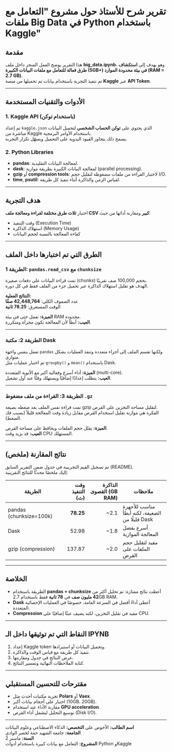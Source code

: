 
# تقرير شرح للأستاذ حول مشروع "التعامل مع ملفات Big Data في Python باستخدام Kaggle"

## مقدمة
هذا التقرير يوضح العمل المنجز داخل ملف **big_data.ipynb**، وهو يهدف إلى **استكشاف طرق فعالة للتعامل مع ملفات البيانات الكبيرة (5GB+) في بيئة محدودة الموارد (RAM = 2.7 GB)**.  
تم تنفيذ التجربة باستخدام بيانات تم تحميلها من منصة **Kaggle** عبر **API Token**.

---

## الأدوات والتقنيات المستخدمة
### 1. Kaggle API (باستخدام توكن)
تم إعداد `kaggle.json` الذي يحتوي على **توكن الحساب الشخصي** لتحميل البيانات مباشرة من Kaggle باستخدام الأوامر البرمجية.  
يسمح ذلك بتجاوز القيود اليدوية على التحميل ويسهّل تكرار التجربة.

### 2. Python Libraries
- **pandas**: لمعالجة البيانات التقليدية.  
- **dask**: لمعالجة البيانات الكبيرة بطريقة موازية (parallel processing).  
- **gzip** أو **compression tools**: لاختبار القراءة من ملفات مضغوطة لتقليل حجم I/O.  
- **time**, **psutil**: لقياس الزمن والذاكرة أثناء تنفيذ كل طريقة.

---

## هدف التجربة
اختبار **ثلاث طرق مختلفة لقراءة ومعالجة ملف CSV كبير** ومقارنة أدائها من حيث:
- وقت التنفيذ (Execution Time)  
- استهلاك الذاكرة (Memory Usage)  
- كفاءة المعالجة بالنسبة لحجم البيانات

---

## الطرق التي تم اختبارها داخل الملف
### الطريقة 1: `pandas.read_csv` مع `chunksize`
تمت قراءة البيانات على دفعات صغيرة (chunks) بحجم 100,000 صف تقريبًا.  
الهدف هو تقليل استهلاك الذاكرة عبر تحميل جزء من الملف فقط في كل دورة.

**النتائج الفعلية:**  
عدد الصفوف الكلي: **42,448,764 صفًا**  
الوقت المستغرق: **78.25 ثانية**  

**الميزة:** تعمل حتى في بيئة RAM محدودة.  
**العيب:** أبطأ لأن المعالجة تكون مجزأة ومتكررة.

---

### الطريقة 2: مكتبة Dask
تعمل بنفس واجهة `pandas` ولكنها تقسم الملف إلى أجزاء متعددة وتنفذ العمليات بشكل متوازي.  
تم اختبار عمليات مثل `groupby()` و `mean()` باستخدام Dask.

**الميزة:** أداء أسرع وفعالية أكبر مع الأنوية المتعددة (multi-core).  
**العيب:** يتطلب إعدادًا إضافيًا ويستهلك وقتًا عند أول تشغيل.

---

### الطريقة 3: القراءة من ملف مضغوط `.gz`
تمت قراءة نفس الملف بعد ضغطه بصيغة gzip لتقليل مساحة التخزين على القرص.  
الفكرة هي موازنة تقليل استخدام القرص مقابل زيادة وقت المعالجة قليلاً (بسبب فك الضغط).

**الميزة:** يقلل حجم الملفات ويحافظ على مساحة القرص.  
**العيب:** قد يزيد وقت CPU المستهلك.

---

## نتائج المقارنة (ملخص)
تم تسجيل القيم التجريبية في جدول ضمن التقرير السابق (README).  
إليك ملخصًا محدثًا للنتائج التقريبية:

| الطريقة | وقت التنفيذ (ث) | الذاكرة القصوى (GB RAM) | ملاحظات |
|---|---:|---:|---|
| pandas (chunksize=100k) | **78.25** | ~2.1 | مناسب للأجهزة الضعيفة، لكنه أبطأ قليلًا من Dask |
| Dask | 52.98 | ~1.8 | أسرع بفضل المعالجة الموازية |
| gzip (compression) | 137.87 | ~2.0 | مفيد لتقليل حجم الملفات على القرص |

---

## الخلاصة
- الطريقة باستخدام **pandas + chunksize** أعطت نتائج ممتازة: تم تحليل أكثر من **42 مليون صف** في **78 ثانية** فقط باستخدام 2.7GB RAM.  
- **Dask** أعطى أداءً أفضل في السرعة العامة، خصوصًا في العمليات الإحصائية المتعددة.  
- **Compression** مفيد في تقليل التخزين، لكنه يضيف عبئًا إضافيًا على CPU.

---

## النقاط التي تم توثيقها داخل الـ IPYNB
1. إعداد Kaggle token وتحميل البيانات أو استيرادها.  
2. تنفيذ كل طريقة مع قياس الوقت والذاكرة.  
3. عرض النتائج في جدول ومقارنتها.  
4. كتابة الملاحظات النهائية وتفسير النتائج.

---

## مقترحات للتحسين المستقبلي
- تجربة مكتبات أحدث مثل **Polars** أو **Vaex**.  
- اختبار على أحجام بيانات أكبر (10GB، 20GB).  
- مقارنة الأداء عند استخدام **GPU acceleration**.  
- توسيع التحليل ليشمل أداء القرص (Disk I/O).  

---

**اسم الطالب:** الأخوص علي 
**التخصص:** الذكاء الاصطناعي وعلوم البيانات  
**الجامعة:** جامعة الشهيد حمة لخضر الوادي  
**السنة:** ماستر 2  
**المشروع:** التعامل مع بيانات كبيرة باستخدام أدوات Python وKaggle

